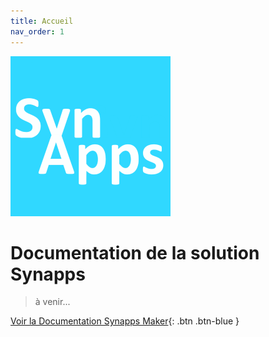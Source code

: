 ```yaml
---
title: Accueil
nav_order: 1
---
```



![logo_256px](assets/logo_256px.png)

Documentation de la solution Synapps
====================================


> à venir...



[Voir la Documentation Synapps Maker](./maker/README.md){: .btn .btn-blue }
